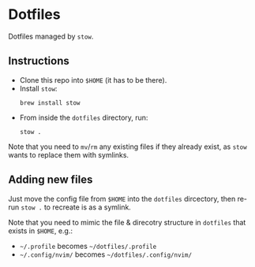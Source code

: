 # Dotfiles

Dotfiles managed by `stow`.

## Instructions

* Clone this repo into `$HOME` (it has to be there).
* Install `stow`:
  ```shell
  brew install stow
  ```
* From inside the `dotfiles` directory, run:
  ```shell
  stow .
  ```

Note that you need to `mv`/`rm` any existing files if they already exist, as `stow` wants to replace them with symlinks.

## Adding new files

Just move the config file from `$HOME` into the `dotfiles` dircectory, then re-run `stow .` to recreate is as a symlink.

Note that you need to mimic the file & direcotry structure in `dotfiles` that exists in `$HOME`, e.g.:

* `~/.profile` becomes `~/dotfiles/.profile`
* `~/.config/nvim/` becomes `~/dotfiles/.config/nvim/`
